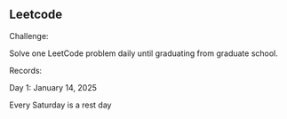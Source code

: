 ## Leetcode

Challenge: 

Solve one LeetCode problem daily until graduating from graduate school. 

Records: 

Day 1: January 14, 2025 

Every Saturday is a rest day
